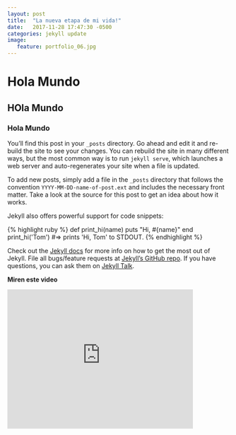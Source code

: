 ```yaml
---
layout: post
title:  "La nueva etapa de mi vida!"
date:   2017-11-28 17:47:30 -0500
categories: jekyll update
image:
   feature: portfolio_06.jpg
---
```


# Hola Mundo
## HOla Mundo
### Hola Mundo
You’ll find this post in your `_posts` directory. Go ahead and edit it and re-build the site to see your changes. You can rebuild the site in many different ways, but the most common way is to run `jekyll serve`, which launches a web server and auto-regenerates your site when a file is updated.

To add new posts, simply add a file in the `_posts` directory that follows the convention `YYYY-MM-DD-name-of-post.ext` and includes the necessary front matter. Take a look at the source for this post to get an idea about how it works.

Jekyll also offers powerful support for code snippets:

{% highlight ruby %}
def print_hi(name)
  puts "Hi, #{name}"
end
print_hi('Tom')
#=> prints 'Hi, Tom' to STDOUT.
{% endhighlight %}

Check out the [Jekyll docs][jekyll-docs] for more info on how to get the most out of Jekyll. File all bugs/feature requests at [Jekyll’s GitHub repo][jekyll-gh]. If you have questions, you can ask them on [Jekyll Talk][jekyll-talk].

[jekyll-docs]: https://jekyllrb.com/docs/home
[jekyll-gh]:   https://github.com/jekyll/jekyll
[jekyll-talk]: https://talk.jekyllrb.com/



**Miren este video**

<iframe width="420" height="315" src="http://www.youtube.com/embed/dQw4w9WgXcQ" frameborder="0" allowfullscreen></iframe>

